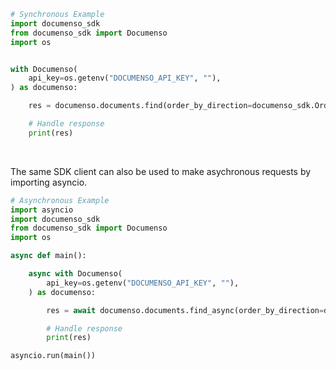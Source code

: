 <!-- Start SDK Example Usage [usage] -->
```python
# Synchronous Example
import documenso_sdk
from documenso_sdk import Documenso
import os


with Documenso(
    api_key=os.getenv("DOCUMENSO_API_KEY", ""),
) as documenso:

    res = documenso.documents.find(order_by_direction=documenso_sdk.OrderByDirection.DESC)

    # Handle response
    print(res)
```

</br>

The same SDK client can also be used to make asychronous requests by importing asyncio.
```python
# Asynchronous Example
import asyncio
import documenso_sdk
from documenso_sdk import Documenso
import os

async def main():

    async with Documenso(
        api_key=os.getenv("DOCUMENSO_API_KEY", ""),
    ) as documenso:

        res = await documenso.documents.find_async(order_by_direction=documenso_sdk.OrderByDirection.DESC)

        # Handle response
        print(res)

asyncio.run(main())
```
<!-- End SDK Example Usage [usage] -->